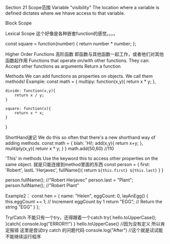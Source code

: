 Section 21
Scope范围
Variable "visibility"
The location where a variable is defined dictates where we hhave access to that variable.

Block Scope 

Lexical Scope 这个好像是各种嵌套function的感觉。。。。


const square = function(number) {
    return number * number;
};

Higher Order Functions 高阶函数
即函数与其他函数一起工作，或者他们对其他函数起作用
Functions that operate on/with other functions.
They can:
    Accept other functions as arguments
    Return a function



Methods
We can add functions as properties on objects. We call them methods!
Example:
const math = {
    multipy: function(x,y){
        return x * y;
    },

    divide: function(x,y){
        return x / y;
    }

    square: function(x){
        return x * x;
    }
}

ShortHand速记
We do this so often that there's a new shorthand way of adding methods.
const math = {
    blah: 'Hi!;
    add(x,y){
        return x+y;
    },
    mulitiply(x,y){
        retunr x * y;
    }
}
math.add(50,60) //110


'This' in methods
Use the keyword this to access other properties on the same object.
就是只能连接到method里面的东西
const person = {
    first: 'Robert',
    lastL 'Herjavec',
    fullName(){
        return `${this.first} ${this.last}`
    }
}

person.fullName();  //"Robert Herjavec"
person.last = "Plant";
person.fullName();  //"Robert Plant"


Example2：
const hen = {
    name: "Helen",
    eggCount: 0,
    layAnEgg() {
        this.eggCount += 1; // Increment eggCount by 1
        return "EGG"; // Return the string "EGG"
    }
};



Try/Catch
不能只有一个try，还得跟着一个catch
try{
    hello.toUpperCase();
}catch{
    console.log("ERROR!!!")
}
hello.toUpperCase() //因为没有定义 所以肯定报错 这里是尝试try catch 的问题代码
console.log("After") //这个就是试试能不能继续运行程序






























